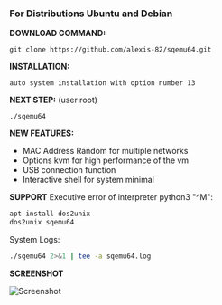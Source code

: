 
### For Distributions Ubuntu and Debian

**DOWNLOAD COMMAND:** 

```
git clone https://github.com/alexis-82/sqemu64.git
```

**INSTALLATION:**

```
auto system installation with option number 13
```

**NEXT STEP:** 
(user root)

```
./sqemu64
```

**NEW FEATURES:**
- MAC Address Random for multiple networks
- Options kvm for high performance of the vm
- USB connection function
- Interactive shell for system minimal

**SUPPORT**
Executive error of interpreter python3 "^M":
```bash
apt install dos2unix
dos2unix sqemu64
```

System Logs:
```bash
./sqemu64 2>&1 | tee -a sqemu64.log
```

**SCREENSHOT**

![Screenshot](https://i.postimg.cc/rpdyR328/Istantanea-2022-01-30-22-10-35.png)


